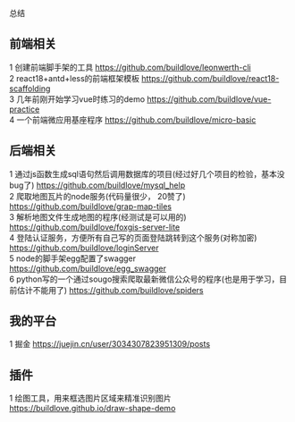 总结

## 前端相关

1 创建前端脚手架的工具 https://github.com/buildlove/leonwerth-cli   
2 react18+antd+less的前端框架模板 https://github.com/buildlove/react18-scaffolding   
3 几年前刚开始学习vue时练习的demo https://github.com/buildlove/vue-practice  
4 一个前端微应用基座程序 https://github.com/buildlove/micro-basic  

## 后端相关

1 通过js函数生成sql语句然后调用数据库的项目(经过好几个项目的检验，基本没bug了) https://github.com/buildlove/mysql_help  
2 爬取地图瓦片的node服务(代码量很少， 20赞了) https://github.com/buildlove/grap-map-tiles  
3 解析地图文件生成地图的程序(经测试是可以用的) https://github.com/buildlove/foxgis-server-lite  
4 登陆认证服务，方便所有自己写的页面登陆跳转到这个服务(对称加密) https://github.com/buildlove/loginServer  
5 node的脚手架egg配置了swagger https://github.com/buildlove/egg_swagger  
6 python写的一个通过sougo搜索爬取最新微信公众号的程序(也是用于学习，目前估计不能用了) https://github.com/buildlove/spiders  

## 我的平台

1 掘金 https://juejin.cn/user/3034307823951309/posts  

## 插件

1 绘图工具，用来框选图片区域来精准识别图片 https://buildlove.github.io/draw-shape-demo  
